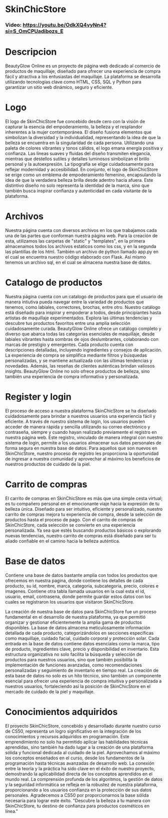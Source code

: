 # SkinChicStore
### Video: https://youtu.be/OdkXQ4vyNn4?si=S_OmCPUadibozs_E
# Descripcion
BeautyGlow Online es un proyecto de página web dedicado al comercio de productos de maquillaje, diseñado para ofrecer una experiencia de compra fácil y atractiva a los entusiastas del maquillaje. La plataforma se desarrolla utilizando tecnologías clave como HTML, CSS, SQL y Python para garantizar un sitio web dinámico, seguro y eficiente.
# Logo
El logo de SkinChicStore fue concebido desde cero con la visión de capturar la esencia del empoderamiento, la belleza y el resplandor inherentes a la mujer contemporánea. El diseño fusiona elementos que simbolizan la diversidad y la individualidad, representando la idea de que la belleza se encuentra en la singularidad de cada persona. Utilizando una paleta de colores vibrantes y tonos cálidos, el logo emana energía positiva y confianza. Las líneas suaves y fluidas del diseño transmiten elegancia, mientras que destellos sutiles y detalles luminosos simbolizan el brillo personal y la autoexpresión. La tipografía se elige cuidadosamente para reflejar modernidad y accesibilidad. En conjunto, el logo de SkinChicStore se erige como un emblema de empoderamiento femenino, encapsulando la idea de que la verdadera belleza brilla desde adentro hacia afuera. Este distintivo diseño no solo representa la identidad de la marca, sino que también busca inspirar confianza y autenticidad en cada visitante de la plataforma.
# Archivos
Nuestra página cuenta con diversos archivos en los que trabajamos cada una de las partes que
conforman nuestra página web. Para la creación de esta, utilizamos las carpetas de "static"
y "templates", en la primera almacenamos todos los archivos estaticos como los css, y en la
segunda las plantillas de los html. También un archivo de python llamado app.py en el cual se
encuentra nuestro código elaborado con Flask. Asi mismo tenemos un archivo sql, en el cual se
almacena nuestra base de datos.
# Catalogo de productos
Nuestra página cuenta con un catalogo de productos para que el usuario de manera intiutiva pueda navegar entre la variedad de productos que tenemos, como labiales, correctores, brochas, entre otro.
Nuestro catálogo está diseñado para inspirar y empoderar a todos, desde principiantes hasta artistas de maquillaje experimentados. Explora las últimas tendencias y descubre tus productos favoritos entre una amplia selección cuidadosamente curada.
BeautyGlow Online ofrece un catálogo completo y diverso que abarca todas las categorías esenciales de maquillaje, desde labiales vibrantes hasta sombras de ojos deslumbrantes, colaborando con marcas de prestigio y emergentes. Cada producto cuenta con descripciones detalladas, incluyendo ingredientes y consejos de aplicación. La experiencia de compra se simplifica mediante filtros y búsquedas personalizadas, y se mantiene actualizada con las últimas tendencias y novedades. Además, las reseñas de clientes auténticas brindan valiosos insights. BeautyGlow Online no solo ofrece productos de belleza, sino también una experiencia de compra informativa y personalizada.
# Register y login
El proceso de acceso a nuestra plataforma SkinChicStore se ha diseñado cuidadosamente para brindar a nuestros usuarios una experiencia fácil y eficiente. A través de nuestro sistema de login, los usuarios pueden acceder de manera rápida y sencilla utilizando su correo electrónico y contraseña, siempre y cuando hayan realizado previamente el registro en nuestra página web. Este registro, vinculado de manera integral con nuestro sistema de login, permite a los usuarios almacenar sus datos personales de forma segura en nuestra base de datos.
Para aquellos que son nuevos en SkinChicStore, nuestro proceso de registro les proporciona la oportunidad de ingresar a nuestra comunidad y aprovechar al máximo los beneficios de nuestros productos de cuidado de la piel.
# Carrito de compras
El carrito de compras en SkinChicStore es más que una simple cesta virtual; es tu compañero personal en el emocionante viaje hacia la expresión de tu belleza única. Diseñado para ser intuitivo, eficiente y personalizado, nuestro carrito de compras mejora tu experiencia de compra, desde la selección de productos hasta el proceso de pago.
Con el carrito de compras de SkinChicStore, cada selección se convierte en una experiencia personalizada. Ya sea que estés buscando productos básicos o explorando nuevas tendencias, nuestro carrito de compras está diseñado para ser tu aliado confiable en el camino hacia la belleza auténtica.
# Base de datos
Contiene una base de datos bastante amplia con todos los productos que ofrecemos en nuestra pagina,
donde contiene los detalles de cada producto, su id, nombre, marca, categoria, subcategoria, precio,
colores e imagenes. Contiene otra tabla llamada usuarios en la cual esta el id, usuario, email,
contrasena, donde permite guardar estos datos con los cuales se registraron los usuarios que visitaron SkinChicStore.

La creación de nuestra base de datos para SkinChicStore fue un proceso fundamental en el desarrollo de nuestra plataforma, ya que permitió organizar y gestionar eficientemente la amplia gama de productos disponibles. La base de datos almacena meticulosamente información detallada de cada producto, categorizándolos en secciones específicas como maquillaje, cuidado facial, cuidado corporal y protección solar. Cada entrada en la base de datos contiene datos esenciales como la marca, tipo de producto, ingredientes clave, precio y disponibilidad en inventario. Esta estructura organizativa no solo facilita la búsqueda y selección de productos para nuestros usuarios, sino que también posibilita la implementación de funciones avanzadas, como recomendaciones personalizadas y seguimiento de inventario en tiempo real. La creación de esta base de datos no solo es un hito técnico, sino también un componente esencial para ofrecer una experiencia de compra intuitiva y personalizada a nuestros usuarios, fortaleciendo así la posición de SkinChicStore en el mercado de cuidado de la piel y maquillaje.
# Conocimientos adquiridos
El proyecto SkinChicStore, concebido y desarrollado durante nuestro curso de CS50, representa un logro significativo en la integración de los conocimientos y recursos adquiridos en programación. Este emprendimiento no solo ha permitido aplicar las habilidades técnicas aprendidas, sino también ha dado lugar a la creación de una plataforma sólida y funcional dedicada al cuidado de la piel.
Aprovechamos al máximo los conceptos enseñados en el curso, desde los fundamentos de la programación hasta técnicas avanzadas de desarrollo web.
La conexión entre la teoría y la práctica ha sido clave en el éxito de nuestro proyecto, demostrando la aplicabilidad directa de los conceptos aprendidos en el mundo real. La comprensión profunda de los algoritmos, la gestión de datos y la seguridad informática se refleja en la robustez de nuestra plataforma, proporcionando a los usuarios confianza en la protección de sus datos personales.
Agradecemos a CS50 por proporcionarnos la base sólida necesaria para lograr este éxito.
"Descubre la belleza a tu manera con SkinChicStore, tu destino de confianza para productos cosméticos en línea."​




